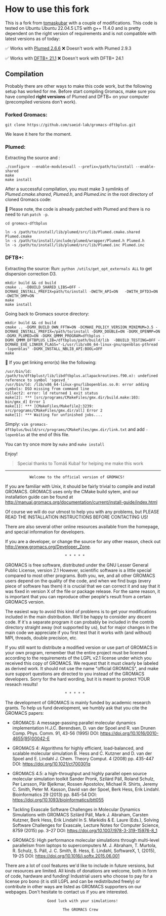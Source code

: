 
# How to use this fork

This is a fork from  [tomaskubar](https://github.com/tomaskubar/gromacs-dftbplus) with a couple of modifications.
This code is tested on Ubuntu Ubuntu 22.04.5 LTS with g++ 11.4.0 and is pretty dependent on the right version of requirements and is not compatible with latest versions as of today:

✅ Works with [Plumed 2.6.6](https://github.com/plumed/plumed2/releases/tag/v2.6.6)
❌ Doesn't work with Plumed 2.9.3

✅ Works with [DFTB+ 21.1](https://github.com/dftbplus/dftbplus/releases/tag/21.1)
❌ Doesn't work with DFTB+ 24.1

## Compilation
Probably there are other ways to make this code work, but the following setup has worked for me.  Before start compiling Gromacs, make sure you have compiled **right versions** of Plumed and DFTB+ on your computer (precompiled versions don't work).
### Forked Gromacs:

    git clone https://github.com/saeid-lab/gromacs-dftbplus.git
We leave it here for the moment.

### Plumed:
Extracting the source and :

    ./configure --enable-modules=all --prefix=/path/to/install --enable-shared
    make
    make install

After a successful compilation, you must make 3 symlinks of *Plumed.cmake.shared*, *Plumed.h*, and *Plumed.inc* in the root directory of cloned Gromacs code:

🛑 Please note, the code is already patched with Plumed and there is no need to run `patch -p`.

    cd gromacs-dftbplus
    
    ln -s /path/to/install/lib/plumed/src/lib/Plumed.cmake.shared Plumed.cmake 
    ln -s /path/to/install/include/plumed/wrapper/Plumed.h Plumed.h
    ln -s /path/to/install/lib/plumed/src/lib/Plumed.inc Plumed.inc 

### DFTB+:
Extracting the source:
Run: `python /utils/get_opt_externals ALL` to get dispersion correction D3.

    mkdir build && cd build
    cmake .. -DBUILD_SHARED_LIBS=OFF -DCMAKE_INSTALL_PREFIX=path/to/install -DWITH_API=ON   -DWITH_DFTD3=ON -DWITH_OMP=ON
    make
    make install

Going back to Gromacs source directory:

    mkdir build && cd build
    cmake .. -DGMX_BUILD_OWN_FFTW=ON -DCMAKE_POLICY_VERSION_MINIMUM=3.5 -DCMAKE_INSTALL_PREFIX=/path/to/install -DGMX_DOUBLE=ON -DGMX_OPENMP=ON -DGMX_PLUMED=ON -DGMX_QMMM_PROGRAM=dftbplus -DGMX_QMMM_DFTBPLUS_LIB=/dftbplus/path/build/lib  -DBUILD_TESTING=OFF -DCMAKE_EXE_LINKER_FLAGS="-L/usr/lib/x86_64-linux-gnu/openblas-pthread  -lopenblas" -DGMX_INSTALL_NBLIB_API:BOOL=OFF
    make


🔎 If you get linking error(s) like the following:

    /usr/bin/ld: /path/to/dftbplust/lib/libdftbplus.a(lapackroutines.f90.o): undefined reference to symbol 'sgesvd_'
    /usr/bin/ld: /lib/x86_64-linux-gnu/libopenblas.so.0: error adding symbols: DSO missing from command line
    collect2: error: ld returned 1 exit status
    make[2]: *** [src/programs/CMakeFiles/gmx.dir/build.make:103: bin/gmx_d] Error 1
    make[1]: *** [CMakeFiles/Makefile2:3239: src/programs/CMakeFiles/gmx.dir/all] Error 2
    make[1]: *** Waiting for unfinished jobs....

Simply:  `vim gromacs-dftbplus/build/src/programs/CMakeFiles/gmx.dir/link.txt`
and add `-lopenblas` at the end of this file.

You can try once more by `make` and `make install`

Enjoy!

> Special thanks to Tomáš Kubař for helping me make this work

---



               Welcome to the official version of GROMACS!

If you are familiar with Unix, it should be fairly trivial to compile and
install GROMACS. GROMACS uses only the CMake build sytem, and our
installation guide can be found at
http://manual.gromacs.org/documentation/current/install-guide/index.html

Of course we will do our utmost to help you with any problems, but PLEASE 
READ THE INSTALLATION INSTRUCTIONS BEFORE CONTACTING US!

There are also several other online resources available from the homepage, 
and special information for developers.

If you are a developer, or change the source for any other reason, check
out http://www.gromacs.org/Developer_Zone.

                               * * * * *

GROMACS is free software, distributed under the GNU Lesser General
Public License, version 2.1 However, scientific software is a little
special compared to most other programs. Both you, we, and all other
GROMACS users depend on the quality of the code, and when we find bugs
(every piece of software has them) it is crucial that we can correct
it and say that it was fixed in version X of the file or package
release. For the same reason, it is important that you can reproduce
other people's result from a certain GROMACS version.

The easiest way to avoid this kind of problems is to get your modifications
included in the main distribution. We'll be happy to consider any decent 
code. If it's a separate program it can probably be included in the contrib 
directory straight away (not supported by us), but for major changes in the 
main code we appreciate if you first test that it works with (and without) 
MPI, threads, double precision, etc.

If you still want to distribute a modified version or use part of GROMACS
in your own program, remember that the entire project must be licensed
according to the requirements of the LGPL v2.1 license under which you
received this copy of GROMACS. We request that it must clearly be labeled as
derived work. It should not use the name "official GROMACS", and make
sure support questions are directed to you instead of the GROMACS developers.
Sorry for the hard wording, but it is meant to protect YOUR reseach results!

                               * * * * *

The development of GROMACS is mainly funded by academic research grants. 
To help us fund development, we humbly ask that you cite the GROMACS papers:

* GROMACS: A message-passing parallel molecular dynamics implementation
  H.J.C. Berendsen, D. van der Spoel and R. van Drunen
  Comp. Phys. Comm. 91, 43-56 (1995)
  DOI: https://doi.org/10.1016/0010-4655(95)00042-E
 
* GROMACS 4: Algorithms for highly efficient, load-balanced, and scalable
  molecular simulation
  B. Hess and C. Kutzner and D. van der Spoel and E. Lindahl
  J. Chem. Theory Comput. 4 (2008) pp. 435-447
  DOI: https://doi.org/10.1021/ct700301q

* GROMACS 4.5: a high-throughput and highly parallel open source
  molecular simulation toolkit
  Sander Pronk, Szilárd Páll, Roland Schulz, Per Larsson, Pär Bjelkmar,
  Rossen Apostolov, Michael R. Shirts, Jeremy C. Smith, Peter M. Kasson,
  David van der Spoel, Berk Hess, Erik Lindahl.
  Bioinformatics 29 (2013) pp. 845-54
  DOI: https://doi.org/10.1093/bioinformatics/btt055

* Tackling Exascale Software Challenges in Molecular Dynamics Simulations
  with GROMACS
  Szilárd Páll, Mark J. Abraham, Carsten Kutzner, Berk Hess, Erik Lindahl
  In S. Markidis & E. Laure (Eds.), Solving Software Challenges for Exascale,
  Lecture Notes for Computer Science, 8759 (2015) pp. 3–27
  DOI: https://doi.org/10.1007/978-3-319-15976-8_1

* GROMACS: High performance molecular simulations through multi-level parallelism from laptops to supercomputers
  M. J. Abraham, T. Murtola, R. Schulz, S. Páll, J. C. Smith, B. Hess, E. Lindahl,
  SoftwareX, 1, (2015), 19-25
  DOI: https://doi.org/10.1016/j.softx.2015.06.001

There are a lot of cool features we'd like to include in future versions,
but our resources are limited. All kinds of donations are welcome, both in 
form of code, hardware and funding! Industrial users who choose to pay
for a license pro bono (it is still LGPL and can be redistributed freely) or
contribute in other ways are listed as GROMACS supporters on our webpages. 
Don't hesitate to contact us if you are interested.


                       Good luck with your simulations!

                              The GROMACS Crew
